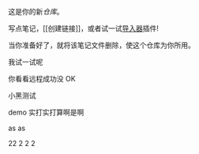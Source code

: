 这是你的新*仓库*。

写点笔记，[[创建链接]]，或者试一试[导入器](https://help.obsidian.md/Plugins/Importer)插件!

当你准备好了，就将该笔记文件删除，使这个仓库为你所用。

我试一试呢

你看看远程成功没
OK

小黑测试


demo
实打实打算啊是啊 

 as as
 

22
2
2
2

